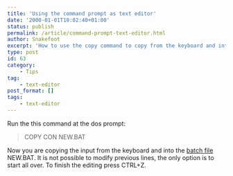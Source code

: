 ```yaml
---
title: 'Using the command prompt as text editor'
date: '2000-01-01T10:02:40+01:00'
status: publish
permalink: /article/command-prompt-text-editor.html
author: Snakefoot
excerpt: 'How to use the copy command to copy from the keyboard and into a text file.'
type: post
id: 63
category:
    - Tips
tag:
    - text-editor
post_format: []
tags:
    - text-editor
---
```

Run the this command at the dos prompt:

> COPY CON NEW.BAT

 Now you are copying the input from the keyboard and into the [batch file](/article/batch-file.html) NEW.BAT. It is not possible to modify previous lines, the only option is to start all over. To finish the editing press CTRL+Z.